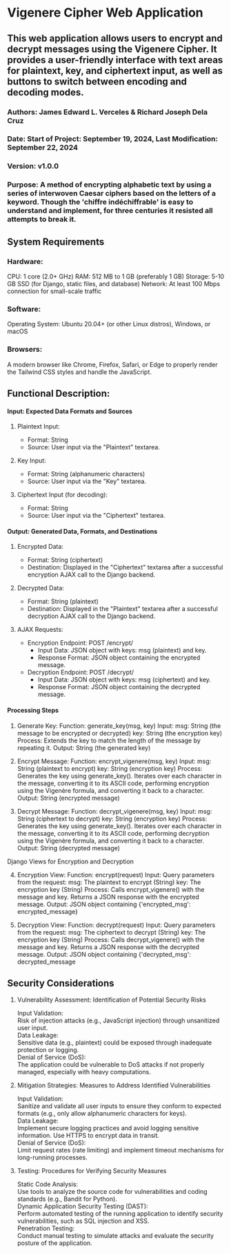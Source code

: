 # Vigenere Cipher Web Application
## This web application allows users to encrypt and decrypt messages using the Vigenere Cipher. It provides a user-friendly interface with text areas for plaintext, key, and ciphertext input, as well as buttons to switch between encoding and decoding modes.

### Authors: James Edward L. Verceles & Richard Joseph Dela Cruz
### Date: Start of Project: September 19, 2024, Last Modification: September 22, 2024
### Version: v1.0.0
### Purpose: A method of encrypting alphabetic text by using a series of interwoven Caesar ciphers based on the letters of a keyword. Though the 'chiffre indéchiffrable' is easy to understand and implement, for three centuries it resisted all attempts to break it.


## System Requirements 

### Hardware:

CPU: 1 core (2.0+ GHz)
RAM: 512 MB to 1 GB (preferably 1 GB)
Storage: 5-10 GB SSD (for Django, static files, and database)
Network: At least 100 Mbps connection for small-scale traffic

### Software:

Operating System: Ubuntu 20.04+ (or other Linux distros), Windows, or macOS

### Browsers:

A modern browser like Chrome, Firefox, Safari, or Edge to properly render the Tailwind CSS styles and handle the JavaScript.

## Functional Description: 

#### Input: Expected Data Formats and Sources

1. Plaintext Input:
    - Format: String
    - Source: User input via the "Plaintext" textarea.

2. Key Input:
    - Format: String (alphanumeric characters)
    - Source: User input via the "Key" textarea.

3. Ciphertext Input (for decoding):
    - Format: String
    - Source: User input via the "Ciphertext" textarea.

#### Output: Generated Data, Formats, and Destinations

1. Encrypted Data:
    - Format: String (ciphertext)
    - Destination: Displayed in the "Ciphertext" textarea after a successful encryption AJAX call to the Django backend.

2. Decrypted Data:
    - Format: String (plaintext)
    - Destination: Displayed in the "Plaintext" textarea after a successful decryption AJAX call to the Django backend.

3.  AJAX Requests:
    - Encryption Endpoint: POST /encrypt/
        - Input Data: JSON object with keys: msg (plaintext) and key.
        - Response Format: JSON object containing the encrypted message.
    - Decryption Endpoint: POST /decrypt/
        - Input Data: JSON object with keys: msg (ciphertext) and key.
        - Response Format: JSON object containing the decrypted message.

#### Processing Steps

1. Generate Key:
    Function: generate_key(msg, key)
    Input:
        msg: String (the message to be encrypted or decrypted)
        key: String (the encryption key)
    Process: Extends the key to match the length of the message by repeating it.
    Output: String (the generated key)

2. Encrypt Message:
    Function: encrypt_vigenere(msg, key)
    Input:
        msg: String (plaintext to encrypt)
        key: String (encryption key)
    Process:
        Generates the key using generate_key().
        Iterates over each character in the message, converting it to its ASCII code, performing encryption using the Vigenère formula, and converting it back to a character.
    Output: String (encrypted message)

3. Decrypt Message:
    Function: decrypt_vigenere(msg, key)
    Input:
        msg: String (ciphertext to decrypt)
        key: String (encryption key)
    Process:
        Generates the key using generate_key().
        Iterates over each character in the message, converting it to its ASCII code, performing decryption using the Vigenère formula, and converting it back to a character.
    Output: String (decrypted message)

 Django Views for Encryption and Decryption
 
4. Encryption View:
    Function: encrypt(request)
    Input: Query parameters from the request:
        msg: The plaintext to encrypt (String)
        key: The encryption key (String)
    Process:
        Calls encrypt_vigenere() with the message and key.
        Returns a JSON response with the encrypted message.
    Output: JSON object containing {'encrypted_msg': encrypted_message}

5. Decryption View:
    Function: decrypt(request)
    Input: Query parameters from the request:
        msg: The ciphertext to decrypt (String)
        key: The encryption key (String)
    Process:
        Calls decrypt_vigenere() with the message and key.
        Returns a JSON response with the decrypted message.
    Output: JSON object containing {'decrypted_msg': decrypted_message

## Security Considerations

1. Vulnerability Assessment: Identification of Potential Security Risks   

    Input Validation:   
        Risk of injection attacks (e.g., JavaScript injection) through unsanitized user input.   
    Data Leakage:   
        Sensitive data (e.g., plaintext) could be exposed through inadequate protection or logging.   
    Denial of Service (DoS):   
        The application could be vulnerable to DoS attacks if not properly managed, especially with heavy computations.   

2. Mitigation Strategies: Measures to Address Identified Vulnerabilities   

    Input Validation:   
        Sanitize and validate all user inputs to ensure they conform to expected formats (e.g., only allow alphanumeric characters for keys).   
    Data Leakage:   
        Implement secure logging practices and avoid logging sensitive information. Use HTTPS to encrypt data in transit.   
    Denial of Service (DoS):   
        Limit request rates (rate limiting) and implement timeout mechanisms for long-running processes.   
   
3. Testing: Procedures for Verifying Security Measures   
 
    Static Code Analysis:   
        Use tools to analyze the source code for vulnerabilities and coding standards (e.g., Bandit for Python).    
    Dynamic Application Security Testing (DAST):    
        Perform automated testing of the running application to identify security vulnerabilities, such as SQL injection and XSS.   
    Penetration Testing:   
        Conduct manual testing to simulate attacks and evaluate the security posture of the application.    
